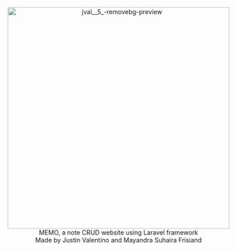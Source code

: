 <p align="center">
    <img width="500" height="500" alt="jval__5_-removebg-preview" src="https://github.com/user-attachments/assets/cf04f91f-be6c-4e43-9f92-e10410f0596f" />
    <br>
MEMO, a note CRUD website using Laravel framework<br>
Made by Justin Valentino and Mayandra Suhaira Frisiand
</p>
